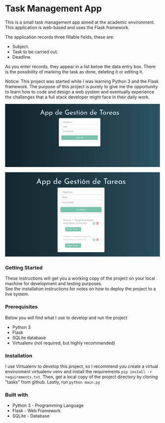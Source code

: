 
# Task Management App

This is a small task management app aimed at the academic environment. This application is web-based and uses the Flask framework.

The application records three fillable fields, these are:
- Subject.
- Task to be carried out.
- Deadline.

As you enter records, they appear in a list below the data entry box.
There is the possibility of marking the task as done, deleting it or editing it.

Notice: This project was started while I was learning Python 3 and the Flask framework. The purpose of this project is purely to give me the opportunity to learn how to code and design a web system and eventually experience the challenges that a full stack developer might face in their daily work.

![Image1][img1]

![Image2][img2]

[img1]: /static/img/tareas.png
[img2]: /static/img/tareas2.png

### Getting Started
These instructions will get you a working copy of the project on your local machine for development and testing purposes.<br> 
See the installation instructions for notes on how to deploy the project to a live system.

### Prerequisites
Below you will find what I use to develop and run the project

- Python 3
- Flask
- SQLite database
- Virtualenv (not required, but highly recommended)

### Installation
I use Virtualenv to develop this project, so I recommend you create a virtual environment virtualenv venv and install the requirements <code>pip install -r requirements.txt</code>. Then, get a local copy of the project directory by cloning "tasks" from github.
Lastly, run <code>python main.py</code>

### Built with
- Python 3 - Programming Language
- Flask - Web Framework
- SQLite - Database
